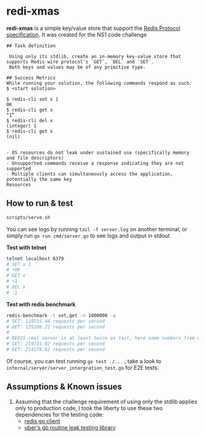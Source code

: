 # redi-xmas


**redi-xmas** is a simple key/value store that support the [Redis Protocol specification]. 
It was created  for the NS1 code challenge   

```
## Task definition

 Using only its stdlib, create an in-memory key-value store that supports Redis wire protocol’s `GET`, `DEL` and `SET`. 
 Both keys and values may be of any primitive type.

## Success Metrics
While running your solution, the following commands respond as such:
$ <start solution>

$ redis-cli set x 1
OK
$ redis-cli get x
“1”
$ redis-cli del x
(integer) 1
$ redis-cli get x
(nil)

 
- OS resources do not leak under sustained use (specifically memory and file descriptors)
- Unsupported commands receive a response indicating they are not supported
- Multiple clients can simultaneously access the application, potentially the same key
Resources

```


## How to run & test

```bash
scripts/serve.sh
```
You can see logs by running `tail -f server.log` on another terminal, or simply run `go run cmd/server.go` to see logs 
and output in stdout


**Test with telnet**
```bash
telnet localhost 6379
# SET x 1
# +OK
# GET x
# +1
# DEL x
# :1
```

**Test with redis benchmark**

```bash
redis-benchmark -t set,get -n 1000000 -q                                            
# SET: 119531.44 requests per second
# GET: 135208.22 requests per second
#
# REDIS real server is at least twice as fast, here some numbers from may local
# SET: 219731.92 requests per second
# GET: 214178.62 requests per second
```

Of course, you can test running `go test ./...` , take a look to `internal/server/server_intergration_test.go` for E2E
tests.

## Assumptions & Known issues

1. Assuming that the challenge requirement of using only the stdlib applies only to production code, I took the liberty
   to use these two dependencies for the testing code:
   - [redis go client](https://github.com/go-redis/redis)
   - [uber's go routine leak testing library](https://github.com/uber-go/goleak)

[Redis Protocol specification]:https://redis.io/topics/protocol

